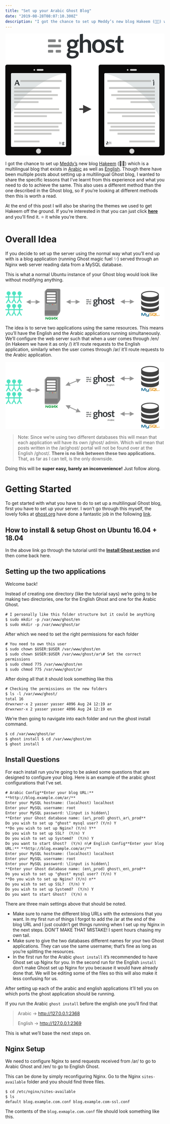 ```yaml
---
title: "Set up your Arabic Ghost Blog"
date: "2019-08-28T08:07:10.300Z"
description: "I got the chance to set up Meddy’s new blog Hakeem (🔌🔌) which is a multilingual blog that exists in Arabic as well as English. Though there have been multiple posts about setting up a multilingual…"
---
```

![I drew this, can you believe that?](./1*7ua1NUoOeQ9SakABMWYxzg.png)

I got the chance to set up [Meddy’s](https://www.meddy.com/) new blog [Hakeem](https://hakeem.meddy.com) (🔌🔌) which is a multilingual blog that exists in [Arabic](https://hakeem.meddy.com/ar/) as well as [English](https://hakeem.meddy.com/). Though there have been multiple posts about setting up a multilingual Ghost blog, I wanted to share the specific lessons that I’ve learnt from this experience and what you need to do to achieve the same. This also uses a different method than the one described in the Ghost blog, so if you’re looking at different methods then this is worth a read.

At the end of this post I will also be sharing the themes we used to get Hakeem off the ground. If you’re interested in that you can just click [**here**](https://github.com/meddyco/duck-themes) and you’ll find it. ⭐️ it while you’re there.

**Overall Idea**
================

If you decide to set up the server using the normal way what you’ll end up with is a blog application (running Ghost magic fuel ✨) served through an Nginx web server reading data from a MySQL database.

This is what a normal Ubuntu instance of your Ghost blog would look like without modifying anything.

![How it would look like](./1*nfEaebp_8yD5T72KoCKdKQ.png)

The idea is to serve two applications using the same resources. This means you’ll have the English and the Arabic applications running simultaneously. We’ll configure the web server such that when a user comes through /en/ (in Hakeem we have it as only /) it’ll route requests to the English application, similarly when the user comes through /ar/ it’ll route requests to the Arabic application.

![How it should look like](./1*v1CHs6IubT6eRpj-KO95Sw.png)

> Note: Since we’re using two different databases this will mean that each application will have its own /ghost/ admin. Which will mean that posts written in the /ar/ghost/ portal will not be found over at the English /ghost/. **There is no link between these two applications.** That, as far as I can tell, is the only downside.

Doing this will be **super easy, barely an inconvenience!** Just follow along.

Getting Started
===============

To get started with what you have to do to set up a multilingual Ghost blog, first you have to set up your server. I won’t go through this myself, the lovely folks at [ghost.org](https://ghost.org/) have done a fantastic job in the following [link](https://ghost.org/docs/install/ubuntu/).

How to install & setup Ghost on Ubuntu 16.04 + 18.04
----------------------------------------------------

In the above link go through the tutorial until the [**Install Ghost section**](https://ghost.org/docs/install/ubuntu/#install-ghost) and then come back here.

**Setting up the two applications**
-----------------------------------

Welcome back!

Instead of creating one directory (like the tutorial says) we’re going to be making two directories, one for the English Ghost and one for the Arabic Ghost.

```
# I personally like this folder structure but it could be anything
$ sudo mkdir -p /var/www/ghost/en  
$ sudo mkdir -p /var/www/ghost/ar
```

After which we need to set the right permissions for each folder

```
# You need to own this user
$ sudo chown $USER:$USER /var/www/ghost/en  
$ sudo chown $USER:$USER /var/www/ghost/ar\# Set the correct permissions  
$ sudo chmod 775 /var/www/ghost/en  
$ sudo chmod 775 /var/www/ghost/ar
```

After doing all that it should look something like this

```
# Checking the permissions on the new folders
$ ls -l /var/www/ghost/  
total 16  
drwxrwxr-x 2 yasser yasser 4096 Aug 24 12:19 ar  
drwxrwxr-x 2 yasser yasser 4096 Aug 24 12:19 en
```

We’re then going to navigate into each folder and run the ghost install command.

```
$ cd /var/www/ghost/ar  
$ ghost install $ cd /var/www/ghost/en  
$ ghost install
```

Install Questions
-----------------

For each install run you’re going to be asked some questions that are designed to configure your blog. Here is an example of the arabic ghost configurations that I’ve set.

```
# Arabic Config**Enter your blog URL:** **http://blog.example.com/ar/**
Enter your MySQL hostname: (localhost) localhost  
Enter your MySQL username: root  
Enter your MySQL password: \[input is hidden\]  
**Enter your Ghost database name: (ar\_prod) ghost\_ar\_prod**  
Do you wish to set up "ghost" mysql user? (Y/n) Y  
**Do you wish to set up Nginx? (Y/n) Y**  
Do you wish to set up SSL?  (Y/n) Y  
Do you wish to set up Systemd?  (Y/n) Y  
Do you want to start Ghost?  (Y/n) n\# English Config**Enter your blog URL:** **http://blog.example.com/ar/**  
Enter your MySQL hostname: (localhost) localhost  
Enter your MySQL username: root  
Enter your MySQL password: \[input is hidden\]  
**Enter your Ghost database name: (en\_prod) ghost\_en\_prod**  
Do you wish to set up "ghost" mysql user? (Y/n) Y  
**Do you wish to set up Nginx? (Y/n) n**  
Do you wish to set up SSL?  (Y/n) Y  
Do you wish to set up Systemd?  (Y/n) Y  
Do you want to start Ghost?  (Y/n) n
```

There are three main settings above that should be noted.

*   Make sure to name the different blog URLs with the extensions that you want. In my first run of things I forgot to add the /ar at the end of the blog URL and I just couldn’t get things running when I set up my Nginx in the next steps. DON’T MAKE THAT MISTAKE! I spent hours chasing my own tail.
*   Make sure to give the two databases different names for your two Ghost applications. They can use the same username; that’s fine as long as you’re splitting the resources.
*   In the first run for the Arabic `ghost install` it’s recommended to have Ghost set up Nginx for you. In the second run for the English `install` don’t make Ghost set up Nginx for you because it would have already done that. We will be editing some of the files so this will also make it less confusing for us.

After setting up each of the arabic and english applications it’ll tell you on which ports the ghost application should be running.

If you run the Arabic `ghost install` before the english one you’ll find that

> Arabic -> http://127.0.0.1:2368
> 
> English -> http://127.0.0.1:2369

This is what we’ll base the next steps on.

Nginx Setup
-----------

We need to configure Nginx to send requests received from /ar/ to go to Arabic Ghost and /en/ to go to English Ghost.

This can be done by simply reconfiguring Nginx. Go to the Nginx `sites-available` folder and you should find three files.

```
$ cd /etc/nginx/sites-available  
$ ls  
default blog.example.com.conf blog.example.com-ssl.conf
```

The contents of the `blog.exmaple.com.conf` file should look something like this.
<div class="iframe-wrapper">
    <iframe
        width="100%"
        height="540px"
        frameborder="0"
        scrolling="no"
        id="sizetracker"
        src="data:text/html;charset=utf-8,
        <head><base target='_blank' /></head>
        <body><script src='https://gist.github.com/yelsayed/57b17c8fae49f2e0cd556cd87aba75c5.js'></script>
        </body>"></iframe>
</div>

This file only contains the configuration for the Arabic site, as it is the first one we ran. We will add the configuration for the English one to the same file. It should now look like this.

<div class="iframe-wrapper">
    <iframe
        width="100%"
        height="940px"
        frameborder="0"
        scrolling="no"
        id="sizetracker"
        src="data:text/html;charset=utf-8,
        <head><base target='_blank' /></head>
        <body><script src='https://gist.github.com/yelsayed/cbb0bb515f8fbb97280fd7400e05fbc1.js'></script>
        </body>"></iframe>
</div>

This is how the new file should look like

This should forward requests from /ar/ to the application running on port 2368 and from / to the application running on port 2369.

In addition the above file has an extra line the redirects requests to HTTPS if they’re coming from HTTP.

You will also need to change the `blog.example.com-ssl.conf` file to the following.

<div class="iframe-wrapper">
    <iframe
        width="100%"
        height="875px"
        frameborder="0"
        scrolling="no"
        id="sizetracker"
        src="data:text/html;charset=utf-8,
        <head><base target='_blank' /></head>
        <body><script src='https://gist.github.com/yelsayed/693a76a7e1e7e7b9edc6fdd9d2b8c085.js'></script>
        </body>"></iframe>
</div>

Voila! That should be it. You should have the following:

> https://blog.example.com/ar/ghost/ -> Arabic Blog
> 
> https://blog.example.com/en/ghost/ -> English Blog

Theme
=====

We didn’t have much need for anything too complicated and we were in love with the simplicity of [DuckDuckGo](https://duckduckgo.com/)’s theme for their blog, [spreadprivacy.com](https://spreadprivacy.com/). You can find their theme [here](https://github.com/duckduckgo/Casper); they used Ghost’s default theme, Casper, as a starting point.

![Thanks DuckDuckGo ❤️](./0*37El8Y9Rn9pGrX-L.png)

Given DuckDuckGo’s theme as a starting point, the challenge now is to translate that theme and make it Left to Right.

This can be achieved in a few steps.

0 - Make sure you’re happy with your English theme
-------------------------------------------------

Before we start the steps it’s important to mention that we’re translating a theme. This means that we’re taking an English theme and we’re translating and transforming it to Arabic.

So before you go through the next steps make sure you’re happy with your theme as it is in English.

1 - Update your settings and set it to Arabic
--------------------------------------------

Go to your admin at **https://blog.example.com/ar/ghost/#/settings/general**.

Once there, make sure to set the **Publication Language** setting to Arabic.

![Set your Publication Language to ar like so](./1*43rEfiZK_8ZoBtsFOXDmJA.png)

2 - Add translations to your theme
---------------------------------

Adding translations to your theme can be done through the `{{t}}` tag. How it works essentially is changing this:

```html
<h1>Hello World!</h1>
```

To this:

```html
<h1>{{t "Hello World!"}}</h1>
```

The following link goes into more detail of how it works.

Ghost Handlebars Theme Helpers: translate
-----------------------------------------

`{{t}}` is a helper to output text in your site language. Check out full docs [here](https://ghost.org/docs/api/v2/handlebars-themes/helpers/translate/).

The `{{t}}` tag takes from a file that you place in your theme directory.

To add translations to your theme what you have to do is create an `ar.json` file and place it in a new folder `locales/ar.json` in your theme.

If you’d like you can use our own `ar.json` file that is show below.

<div class="iframe-wrapper">
    <iframe
        width="100%"
        height="1180px"
        frameborder="0"
        scrolling="no"
        id="sizetracker"
        src="data:text/html;charset=utf-8,
        <head><base target='_blank' /></head>
        <body><script src='https://gist.github.com/yelsayed/ecdcfeb7c0622e201b10a22db4ea0c88.js'></script>
        </body>"></iframe>
</div>

Feel free to use this file that contains our own translations.

3 - Flip all the CSS from left -> right and right -> left
--------------------------------------------------------

This one is more involved. You have to go through the theme’s code and flip every `right` keyword to `left` keyword. Once that’s done, you should see that your website is now Arabic-ized.

For example any

```css
.nav-logo {  
    height: 33px;  
    margin-left: -5px;  
}
```

Would have to become

```css
.nav-logo {  
    height: 33px;  
    /*margin-left: -5px;*/
    margin-right: -5px;  
}
```

You also have to be careful of all the margins set in a mult-value fashion as such

```css
.nav-logo {  
    height: 33px;  
    margin: 15px 0 0 10px;  
}
```

This needs to be changed to

```css
.nav-logo {  
    height: 33px;  
    /*margin: 15px 0 0 10px;*/
    margin: 15px 10px 0 0;  
}
```

Make sure to run `yarn zip` after making all the changes. That’s all you have to do to translate your theme.

Our own theme
-------------

If you want to have a ready made translatable theme you can use our very own.

[meddyco/duck-themes](https://github.com/meddyco/duck-themes)

We called it “Duck” because we used DuckDuckGo as a starting point.

Thanks for reading. Any feedback is welcome!